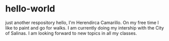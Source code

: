 # hello-world
just another respository
hello, I'm Herendirca Camarillo.
On my free time I like to paint and go for walks.
I am currently doing my intership with the City of Salinas.
I am looking forward to new topics in all my classes.
